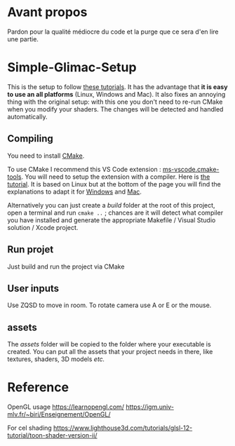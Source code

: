 # Avant propos

Pardon pour la qualité médiocre du code et la purge que ce sera d'en lire une partie.


# Simple-Glimac-Setup

This is the setup to follow [these tutorials](https://igm.univ-mlv.fr/~biri/Enseignement/IMAC2/opengl-TPs/opengl.php?section=teaching&teaching=opengl&teaching_section=tds).
It has the advantage that **it is easy to use an all platforms** (Linux, Windows and Mac). 
It also fixes an annoying thing with the original setup: with this one you don't need to re-run CMake when you modify your shaders. The changes will be detected and handled automatically.

## Compiling

You need to install [CMake](https://cmake.org/download/).

To use CMake I recommend this VS Code extension : [ms-vscode.cmake-tools](https://marketplace.visualstudio.com/items?itemName=ms-vscode.cmake-tools). 
You will need to setup the extension with a compiler. Here is [the tutorial](https://code.visualstudio.com/docs/cpp/cmake-linux). It is based on Linux 
but at the bottom of the page you will find the explanations to adapt it for [Windows](https://code.visualstudio.com/docs/cpp/config-msvc) 
and [Mac](https://code.visualstudio.com/docs/cpp/config-clang-mac).

Alternatively you can just create a *build* folder at the root of this project, open a terminal and run `cmake ..` ; 
chances are it will detect what compiler you have installed and generate the appropriate Makefile / Visual Studio solution / Xcode project.

## Run projet

Just build and run the project via CMake


## User inputs

Use ZQSD to move in room. To rotate camera use A or E or the mouse.


## assets

The *assets* folder will be copied to the folder where your executable is created. You can put all the assets that your project needs in there, like textures, shaders, 3D models *etc.*


# Reference

OpenGL usage
https://learnopengl.com/
https://igm.univ-mlv.fr/~biri/Enseignement/OpenGL/

For cel shading
https://www.lighthouse3d.com/tutorials/glsl-12-tutorial/toon-shader-version-ii/